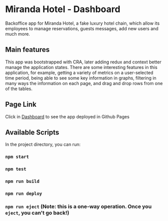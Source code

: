 # Miranda Hotel - Dashboard

Backoffice app for Miranda Hotel, a fake luxury hotel chain, which allow its employees to manage reservations, guests messages, add new users and much more.

## Main features

This app was bootstrapped with CRA, later adding redux and context better manage the application states.
There are some interesting features in this application, for example, getting a variety of metrics on a user-selected time period, being able to see some key information in graphs, filtering in many ways the information on each page, and drag and drop rows from one of the tables.

## Page Link

Click in [Dashboard]('https://agustincarignano.github.io/') to see the app deployed in Github Pages

## Available Scripts

In the project directory, you can run:

### `npm start`

### `npm test`

### `npm run build`

### `npm run deploy`

### `npm run eject` (**Note: this is a one-way operation. Once you `eject`, you can't go back!**)
